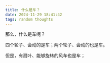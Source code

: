 ```yaml
---
title: 什么是车？
date: 2024-11-29 18:41:42
tags: random thoughts
---
```

那么，什么是车呢？
<!---more--->

四个轮子、会动的是车；两个轮子、会动的也是车。

但是，有扇叶、能够旋转的风车也是车；